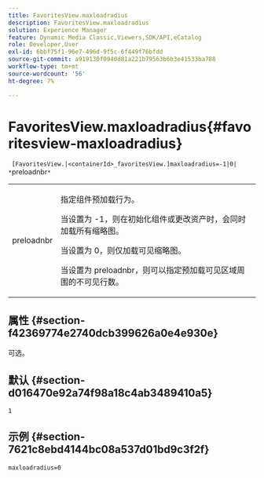```yaml
---
title: FavoritesView.maxloadradius
description: FavoritesView.maxloadradius
solution: Experience Manager
feature: Dynamic Media Classic,Viewers,SDK/API,eCatalog
role: Developer,User
exl-id: 6bbf75f1-96e7-496d-9f5c-6f449f76bfdd
source-git-commit: a919130f0940d81a221b79563b6b3e41533ba788
workflow-type: tm+mt
source-wordcount: '56'
ht-degree: 7%

---
```


# FavoritesView.maxloadradius{#favoritesview-maxloadradius}

` [FavoritesView.|<containerId>_favoritesView.]maxloadradius=-1|0| *`preloadnbr`*`

<table id="table_2B109D2F91E64B5382B31921C3780FA5"> 
 <tbody> 
  <tr> 
   <td colname="col1"> <p><span class="codeph"><span class="varname"> preloadnbr</span></span> </p> </td> 
   <td colname="col2"> <p> 指定组件预加载行为。 </p> <p>当设置为 <span class="codeph"> -1</span>，则在初始化组件或更改资产时，会同时加载所有缩略图。 </p> <p>当设置为 <span class="codeph"> 0</span>，则仅加载可见缩略图。 </p> <p> 当设置为 <span class="codeph"><span class="varname"> preloadnbr</span></span>，则可以指定预加载可见区域周围的不可见行数。 </p> </td> 
  </tr> 
 </tbody> 
</table>

## 属性 {#section-f42369774e2740dcb399626a0e4e930e}

可选。

## 默认 {#section-d016470e92a74f98a18c4ab3489410a5}

`1`

## 示例 {#section-7621c8ebd4144bc08a537d01bd9c3f2f}

`maxloadradius=0`
